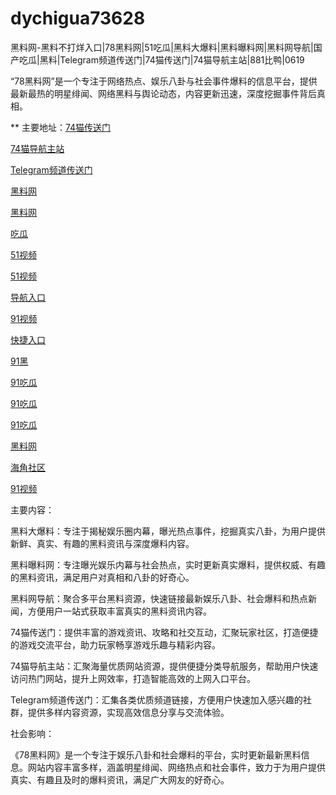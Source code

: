 # dychigua73628
黑料网-黑料不打烊入口|78黑料网|51吃瓜|黑料大爆料|黑料曝料网|黑料网导航|国产吃瓜|黑料|Telegram频道传送门|74猫传送门|74猫导航主站|881比鸭|0619

“78黑料网”是一个专注于网络热点、娱乐八卦与社会事件爆料的信息平台，提供最新最热的明星绯闻、网络黑料与舆论动态，内容更新迅速，深度挖掘事件背后真相。

** 主要地址：<a href="https://74mao.com/">74猫传送门</a>

<a href="https://74mao.com/">74猫导航主站</a>

<a href="https://74mao.com/">Telegram频道传送门</a>

<a href="https://hj-760.pages.dev/">黑料网</a>

<a href="https://hj-735.pages.dev/">黑料网</a>

<a href="https://hj-721.pages.dev/">吃瓜</a>

<a href="https://hj-699.pages.dev/">51视频</a>

<a href="https://hj-700.pages.dev/">51视频</a>

<a href="https://hj-712.pages.dev/">导航入口</a>

<a href="https://hj-715.pages.dev/">91视频</a>

<a href="https://hj-846.pages.dev/">快捷入口</a>

<a href="https://hj-617.pages.dev/">91黑</a>

<a href="https://hj-624.pages.dev/">91吃瓜</a>

<a href="https://hj-635.pages.dev/">91吃瓜</a>

<a href="https://hj-659.pages.dev/">91吃瓜</a>

<a href="https://hj-678.pages.dev/">黑料网</a>

<a href="https://hj-686.pages.dev/">海角社区</a>

<a href="https://hj-689.pages.dev/">91视频</a>

主要内容：

黑料大爆料：专注于揭秘娱乐圈内幕，曝光热点事件，挖掘真实八卦，为用户提供新鲜、真实、有趣的黑料资讯与深度爆料内容。

黑料曝料网：专注曝光娱乐内幕与社会热点，实时更新真实爆料，提供权威、有趣的黑料资讯，满足用户对真相和八卦的好奇心。

黑料网导航：聚合多平台黑料资源，快速链接最新娱乐八卦、社会爆料和热点新闻，方便用户一站式获取丰富真实的黑料资讯内容。

74猫传送门：提供丰富的游戏资讯、攻略和社交互动，汇聚玩家社区，打造便捷的游戏交流平台，助力玩家畅享游戏乐趣与精彩内容。

74猫导航主站：汇聚海量优质网站资源，提供便捷分类导航服务，帮助用户快速访问热门网站，提升上网效率，打造智能高效的上网入口平台。

Telegram频道传送门：汇集各类优质频道链接，方便用户快速加入感兴趣的社群，提供多样内容资源，实现高效信息分享与交流体验。

社会影响：

《78黑料网》是一个专注于娱乐八卦和社会爆料的平台，实时更新最新黑料信息。网站内容丰富多样，涵盖明星绯闻、网络热点和社会事件，致力于为用户提供真实、有趣且及时的爆料资讯，满足广大网友的好奇心。
